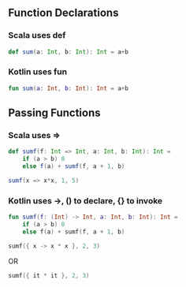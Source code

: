 
## Function Declarations
### Scala uses def
```scala
def sum(a: Int, b: Int): Int = a+b 
```
### Kotlin uses fun
```kotlin
fun sum(a: Int, b: Int): Int = a+b
```

## Passing Functions
### Scala uses =>
```scala
def sumf(f: Int => Int, a: Int, b: Int): Int =
    if (a > b) 0
    else f(a) + sumf(f, a + 1, b)
```
```scala
sumf(x => x*x, 1, 5)
```
### Kotlin uses ->, () to declare, {} to invoke
```kotlin
fun sumf(f: (Int) -> Int, a: Int, b: Int): Int =
    if (a > b) 0
    else f(a) + sumf(f, a + 1, b)
```
```kotlin
sumf({ x -> x * x }, 2, 3)
```
OR
```kotlin
sumf({ it * it }, 2, 3) 
```